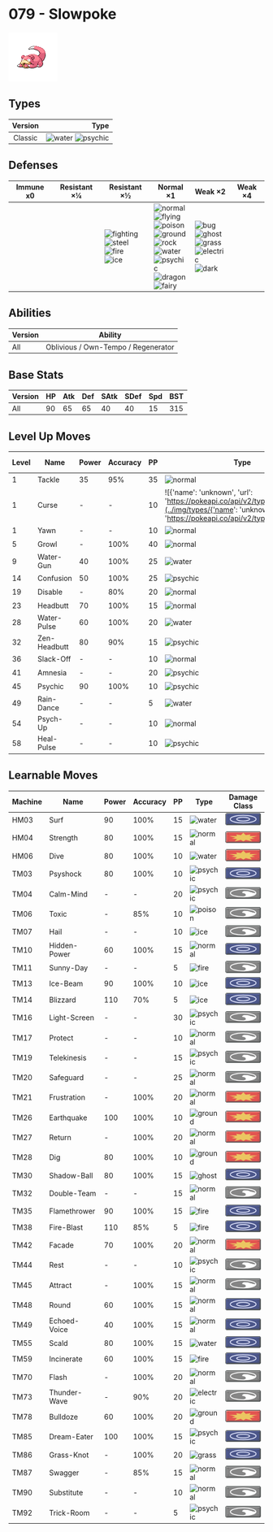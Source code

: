 # 079 - Slowpoke

![slowpoke](../img/pokemon/079.png)

## Types

| Version | Type                                                                  |
| :-----: | --------------------------------------------------------------------: |
| Classic | ![water](../img/types/water.png) ![psychic](../img/types/psychic.png) |

## Defenses

| Immune x0 | Resistant ×¼ | Resistant ×½                                                                                                                                    | Normal ×1                                                                                                                                                                                                                                                                                                                                            | Weak ×2                                                                                                                                                                              | Weak ×4 |
| --------- | ------------ | ----------------------------------------------------------------------------------------------------------------------------------------------- | ---------------------------------------------------------------------------------------------------------------------------------------------------------------------------------------------------------------------------------------------------------------------------------------------------------------------------------------------------- | ------------------------------------------------------------------------------------------------------------------------------------------------------------------------------------ | ------- |
|           |              | ![fighting](../img/types/fighting.png)<br/>![steel](../img/types/steel.png)<br/>![fire](../img/types/fire.png)<br/>![ice](../img/types/ice.png) | ![normal](../img/types/normal.png)<br/>![flying](../img/types/flying.png)<br/>![poison](../img/types/poison.png)<br/>![ground](../img/types/ground.png)<br/>![rock](../img/types/rock.png)<br/>![water](../img/types/water.png)<br/>![psychic](../img/types/psychic.png)<br/>![dragon](../img/types/dragon.png)<br/>![fairy](../img/types/fairy.png) | ![bug](../img/types/bug.png)<br/>![ghost](../img/types/ghost.png)<br/>![grass](../img/types/grass.png)<br/>![electric](../img/types/electric.png)<br/>![dark](../img/types/dark.png) |         |

## Abilities

| Version | Ability                             |
| ------- | ----------------------------------- |
| All     | Oblivious / Own-Tempo / Regenerator |

## Base Stats

| Version | HP | Atk | Def | SAtk | SDef | Spd | BST |
| ------- | -- | --- | --- | ---- | ---- | --- | --- |
| All     | 90 | 65  | 65  | 40   | 40   | 15  | 315 |

## Level Up Moves

| Level | Name         | Power | Accuracy | PP | Type                                                                                                                                                         | Damage Class                           |
| ----- | ------------ | ----- | -------- | -- | ------------------------------------------------------------------------------------------------------------------------------------------------------------ | -------------------------------------- |
| 1     | Tackle       | 35    | 95%      | 35 | ![normal](../img/types/normal.png)                                                                                                                           | ![physical](../img/types/physical.png) |
| 1     | Curse        | -     | -        | 10 | ![{'name': 'unknown', 'url': 'https://pokeapi.co/api/v2/type/10001/'}](../img/types/{'name': 'unknown', 'url': 'https://pokeapi.co/api/v2/type/10001/'}.png) | ![status](../img/types/status.png)     |
| 1     | Yawn         | -     | -        | 10 | ![normal](../img/types/normal.png)                                                                                                                           | ![status](../img/types/status.png)     |
| 5     | Growl        | -     | 100%     | 40 | ![normal](../img/types/normal.png)                                                                                                                           | ![status](../img/types/status.png)     |
| 9     | Water-Gun    | 40    | 100%     | 25 | ![water](../img/types/water.png)                                                                                                                             | ![special](../img/types/special.png)   |
| 14    | Confusion    | 50    | 100%     | 25 | ![psychic](../img/types/psychic.png)                                                                                                                         | ![special](../img/types/special.png)   |
| 19    | Disable      | -     | 80%      | 20 | ![normal](../img/types/normal.png)                                                                                                                           | ![status](../img/types/status.png)     |
| 23    | Headbutt     | 70    | 100%     | 15 | ![normal](../img/types/normal.png)                                                                                                                           | ![physical](../img/types/physical.png) |
| 28    | Water-Pulse  | 60    | 100%     | 20 | ![water](../img/types/water.png)                                                                                                                             | ![special](../img/types/special.png)   |
| 32    | Zen-Headbutt | 80    | 90%      | 15 | ![psychic](../img/types/psychic.png)                                                                                                                         | ![physical](../img/types/physical.png) |
| 36    | Slack-Off    | -     | -        | 10 | ![normal](../img/types/normal.png)                                                                                                                           | ![status](../img/types/status.png)     |
| 41    | Amnesia      | -     | -        | 20 | ![psychic](../img/types/psychic.png)                                                                                                                         | ![status](../img/types/status.png)     |
| 45    | Psychic      | 90    | 100%     | 10 | ![psychic](../img/types/psychic.png)                                                                                                                         | ![special](../img/types/special.png)   |
| 49    | Rain-Dance   | -     | -        | 5  | ![water](../img/types/water.png)                                                                                                                             | ![status](../img/types/status.png)     |
| 54    | Psych-Up     | -     | -        | 10 | ![normal](../img/types/normal.png)                                                                                                                           | ![status](../img/types/status.png)     |
| 58    | Heal-Pulse   | -     | -        | 10 | ![psychic](../img/types/psychic.png)                                                                                                                         | ![status](../img/types/status.png)     |

## Learnable Moves

| Machine | Name         | Power | Accuracy | PP | Type                                   | Damage Class                           |
| ------- | ------------ | ----- | -------- | -- | -------------------------------------- | -------------------------------------- |
| HM03    | Surf         | 90    | 100%     | 15 | ![water](../img/types/water.png)       | ![special](../img/types/special.png)   |
| HM04    | Strength     | 80    | 100%     | 15 | ![normal](../img/types/normal.png)     | ![physical](../img/types/physical.png) |
| HM06    | Dive         | 80    | 100%     | 10 | ![water](../img/types/water.png)       | ![physical](../img/types/physical.png) |
| TM03    | Psyshock     | 80    | 100%     | 10 | ![psychic](../img/types/psychic.png)   | ![special](../img/types/special.png)   |
| TM04    | Calm-Mind    | -     | -        | 20 | ![psychic](../img/types/psychic.png)   | ![status](../img/types/status.png)     |
| TM06    | Toxic        | -     | 85%      | 10 | ![poison](../img/types/poison.png)     | ![status](../img/types/status.png)     |
| TM07    | Hail         | -     | -        | 10 | ![ice](../img/types/ice.png)           | ![status](../img/types/status.png)     |
| TM10    | Hidden-Power | 60    | 100%     | 15 | ![normal](../img/types/normal.png)     | ![special](../img/types/special.png)   |
| TM11    | Sunny-Day    | -     | -        | 5  | ![fire](../img/types/fire.png)         | ![status](../img/types/status.png)     |
| TM13    | Ice-Beam     | 90    | 100%     | 10 | ![ice](../img/types/ice.png)           | ![special](../img/types/special.png)   |
| TM14    | Blizzard     | 110   | 70%      | 5  | ![ice](../img/types/ice.png)           | ![special](../img/types/special.png)   |
| TM16    | Light-Screen | -     | -        | 30 | ![psychic](../img/types/psychic.png)   | ![status](../img/types/status.png)     |
| TM17    | Protect      | -     | -        | 10 | ![normal](../img/types/normal.png)     | ![status](../img/types/status.png)     |
| TM19    | Telekinesis  | -     | -        | 15 | ![psychic](../img/types/psychic.png)   | ![status](../img/types/status.png)     |
| TM20    | Safeguard    | -     | -        | 25 | ![normal](../img/types/normal.png)     | ![status](../img/types/status.png)     |
| TM21    | Frustration  | -     | 100%     | 20 | ![normal](../img/types/normal.png)     | ![physical](../img/types/physical.png) |
| TM26    | Earthquake   | 100   | 100%     | 10 | ![ground](../img/types/ground.png)     | ![physical](../img/types/physical.png) |
| TM27    | Return       | -     | 100%     | 20 | ![normal](../img/types/normal.png)     | ![physical](../img/types/physical.png) |
| TM28    | Dig          | 80    | 100%     | 10 | ![ground](../img/types/ground.png)     | ![physical](../img/types/physical.png) |
| TM30    | Shadow-Ball  | 80    | 100%     | 15 | ![ghost](../img/types/ghost.png)       | ![special](../img/types/special.png)   |
| TM32    | Double-Team  | -     | -        | 15 | ![normal](../img/types/normal.png)     | ![status](../img/types/status.png)     |
| TM35    | Flamethrower | 90    | 100%     | 15 | ![fire](../img/types/fire.png)         | ![special](../img/types/special.png)   |
| TM38    | Fire-Blast   | 110   | 85%      | 5  | ![fire](../img/types/fire.png)         | ![special](../img/types/special.png)   |
| TM42    | Facade       | 70    | 100%     | 20 | ![normal](../img/types/normal.png)     | ![physical](../img/types/physical.png) |
| TM44    | Rest         | -     | -        | 10 | ![psychic](../img/types/psychic.png)   | ![status](../img/types/status.png)     |
| TM45    | Attract      | -     | 100%     | 15 | ![normal](../img/types/normal.png)     | ![status](../img/types/status.png)     |
| TM48    | Round        | 60    | 100%     | 15 | ![normal](../img/types/normal.png)     | ![special](../img/types/special.png)   |
| TM49    | Echoed-Voice | 40    | 100%     | 15 | ![normal](../img/types/normal.png)     | ![special](../img/types/special.png)   |
| TM55    | Scald        | 80    | 100%     | 15 | ![water](../img/types/water.png)       | ![special](../img/types/special.png)   |
| TM59    | Incinerate   | 60    | 100%     | 15 | ![fire](../img/types/fire.png)         | ![special](../img/types/special.png)   |
| TM70    | Flash        | -     | 100%     | 20 | ![normal](../img/types/normal.png)     | ![status](../img/types/status.png)     |
| TM73    | Thunder-Wave | -     | 90%      | 20 | ![electric](../img/types/electric.png) | ![status](../img/types/status.png)     |
| TM78    | Bulldoze     | 60    | 100%     | 20 | ![ground](../img/types/ground.png)     | ![physical](../img/types/physical.png) |
| TM85    | Dream-Eater  | 100   | 100%     | 15 | ![psychic](../img/types/psychic.png)   | ![special](../img/types/special.png)   |
| TM86    | Grass-Knot   | -     | 100%     | 20 | ![grass](../img/types/grass.png)       | ![special](../img/types/special.png)   |
| TM87    | Swagger      | -     | 85%      | 15 | ![normal](../img/types/normal.png)     | ![status](../img/types/status.png)     |
| TM90    | Substitute   | -     | -        | 10 | ![normal](../img/types/normal.png)     | ![status](../img/types/status.png)     |
| TM92    | Trick-Room   | -     | -        | 5  | ![psychic](../img/types/psychic.png)   | ![status](../img/types/status.png)     |